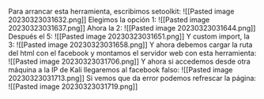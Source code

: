Para arrancar esta herramienta, escribimos setoolkit:
![[Pasted image 20230323031632.png]]
Elegimos la opción 1:
![[Pasted image 20230323031637.png]]
Ahora la 2:
![[Pasted image 20230323031644.png]]
Después el 5:
![[Pasted image 20230323031651.png]]
Y custom import, la 3:
![[Pasted image 20230323031658.png]]
Y ahora debemos cargar la ruta del html con el facebook y montamos el servidor web
con esta herramienta:
![[Pasted image 20230323031706.png]]
Y ahora si accedemos desde otra máquina a la IP de Kali llegaremos al facebook falso:
![[Pasted image 20230323031713.png]]
Si vemos que da error podemos refrescar la página:
![[Pasted image 20230323031719.png]]
